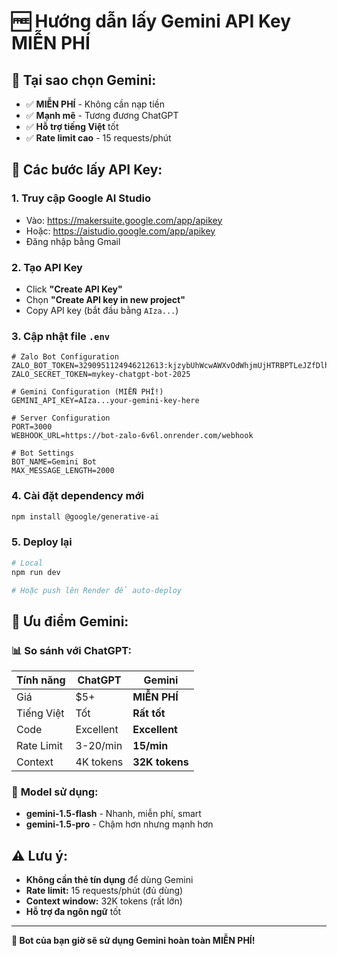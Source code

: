 # 🆓 Hướng dẫn lấy Gemini API Key MIỄN PHÍ

## 🎉 **Tại sao chọn Gemini:**

- ✅ **MIỄN PHÍ** - Không cần nạp tiền
- ✅ **Mạnh mẽ** - Tương đương ChatGPT
- ✅ **Hỗ trợ tiếng Việt** tốt
- ✅ **Rate limit cao** - 15 requests/phút

## 📝 **Các bước lấy API Key:**

### 1. **Truy cập Google AI Studio**
- Vào: https://makersuite.google.com/app/apikey
- Hoặc: https://aistudio.google.com/app/apikey
- Đăng nhập bằng Gmail

### 2. **Tạo API Key**
- Click **"Create API Key"**
- Chọn **"Create API key in new project"**
- Copy API key (bắt đầu bằng `AIza...`)

### 3. **Cập nhật file `.env`**

```env
# Zalo Bot Configuration
ZALO_BOT_TOKEN=3290951124946212613:kjzybUhWcwAWXvOdWhjmUjHTRBPTLeJZfDlhKPbubpoNjzKspaFkiEzpRGrJUQzr
ZALO_SECRET_TOKEN=mykey-chatgpt-bot-2025

# Gemini Configuration (MIỄN PHÍ!)
GEMINI_API_KEY=AIza...your-gemini-key-here

# Server Configuration
PORT=3000
WEBHOOK_URL=https://bot-zalo-6v6l.onrender.com/webhook

# Bot Settings
BOT_NAME=Gemini Bot
MAX_MESSAGE_LENGTH=2000
```

### 4. **Cài đặt dependency mới**

```bash
npm install @google/generative-ai
```

### 5. **Deploy lại**

```bash
# Local
npm run dev

# Hoặc push lên Render để auto-deploy
```

## 🎯 **Ưu điểm Gemini:**

### 📊 **So sánh với ChatGPT:**

| Tính năng | ChatGPT | Gemini |
|-----------|---------|--------|
| Giá | $5+ | **MIỄN PHÍ** |
| Tiếng Việt | Tốt | **Rất tốt** |
| Code | Excellent | **Excellent** |
| Rate Limit | 3-20/min | **15/min** |
| Context | 4K tokens | **32K tokens** |

### 🚀 **Model sử dụng:**
- **gemini-1.5-flash** - Nhanh, miễn phí, smart
- **gemini-1.5-pro** - Chậm hơn nhưng mạnh hơn

## ⚠️ **Lưu ý:**

- **Không cần thẻ tín dụng** để dùng Gemini
- **Rate limit:** 15 requests/phút (đủ dùng)
- **Context window:** 32K tokens (rất lớn)
- **Hỗ trợ đa ngôn ngữ** tốt

---

**🎊 Bot của bạn giờ sẽ sử dụng Gemini hoàn toàn MIỄN PHÍ!** 